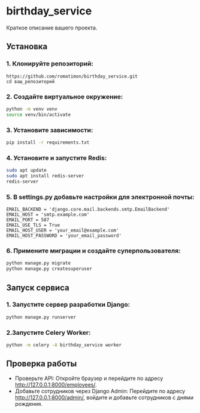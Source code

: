# birthday_service

Краткое описание вашего проекта.

## Установка

### 1. Клонируйте репозиторий:

```
https://github.com/romatimon/birthday_service.git
cd ваш_репозиторий
```

### 2. Создайте виртуальное окружение:
```bash
python -m venv venv
source venv/bin/activate
```

### 3. Установите зависимости:
```bash
pip install -r requirements.txt
```

### 4. Установите и запустите Redis:
```bash
sudo apt update
sudo apt install redis-server
redis-server
```

### 5. В settings.py добавьте настройки для электронной почты:
```
EMAIL_BACKEND = 'django.core.mail.backends.smtp.EmailBackend'
EMAIL_HOST = 'smtp.example.com'
EMAIL_PORT = 587
EMAIL_USE_TLS = True
EMAIL_HOST_USER = 'your_email@example.com'
EMAIL_HOST_PASSWORD = 'your_email_password'
```

### 6. Примените миграции и создайте суперпользователя:
```bash
python manage.py migrate
python manage.py createsuperuser
```

## Запуск сервиса

### 1. Запустите сервер разработки Django:
```bash
python manage.py runserver
```

### 2.Запустите Celery Worker:
```bash
python -m celery -A birthday_service worker
```

## Проверка работы
- Проверьте API: Откройте браузер и перейдите по адресу http://127.0.0.1:8000/employees/.
- Добавьте сотрудников через Django Admin: Перейдите по адресу http://127.0.0.1:8000/admin/, войдите и добавьте сотрудников с днями рождения.